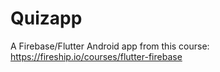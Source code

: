 # Quizapp
A Firebase/Flutter Android app from this course: https://fireship.io/courses/flutter-firebase
